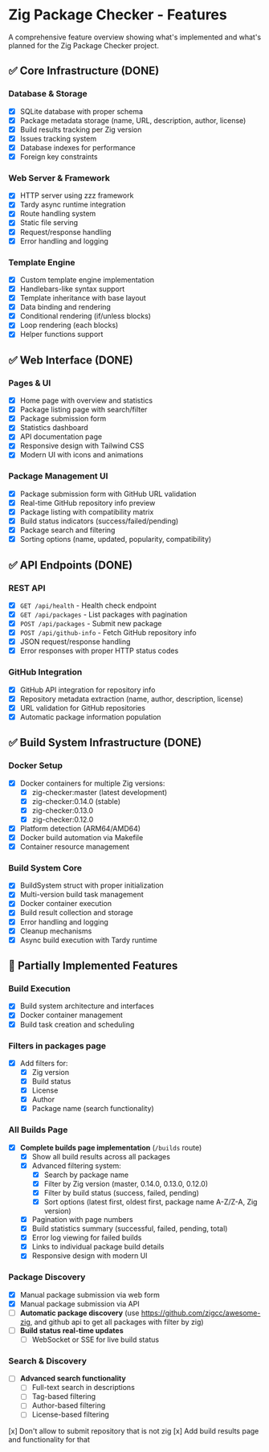 # Zig Package Checker - Features

A comprehensive feature overview showing what's implemented and what's planned for the Zig Package Checker project.

## ✅ Core Infrastructure (DONE)

### Database & Storage
- [x] SQLite database with proper schema
- [x] Package metadata storage (name, URL, description, author, license)
- [x] Build results tracking per Zig version
- [x] Issues tracking system
- [x] Database indexes for performance
- [x] Foreign key constraints

### Web Server & Framework
- [x] HTTP server using zzz framework
- [x] Tardy async runtime integration
- [x] Route handling system
- [x] Static file serving
- [x] Request/response handling
- [x] Error handling and logging

### Template Engine
- [x] Custom template engine implementation
- [x] Handlebars-like syntax support
- [x] Template inheritance with base layout
- [x] Data binding and rendering
- [x] Conditional rendering (if/unless blocks)
- [x] Loop rendering (each blocks)
- [x] Helper functions support

## ✅ Web Interface (DONE)

### Pages & UI
- [x] Home page with overview and statistics
- [x] Package listing page with search/filter
- [x] Package submission form
- [x] Statistics dashboard
- [x] API documentation page
- [x] Responsive design with Tailwind CSS
- [x] Modern UI with icons and animations

### Package Management UI
- [x] Package submission form with GitHub URL validation
- [x] Real-time GitHub repository info preview
- [x] Package listing with compatibility matrix
- [x] Build status indicators (success/failed/pending)
- [x] Package search and filtering
- [x] Sorting options (name, updated, popularity, compatibility)

## ✅ API Endpoints (DONE)

### REST API
- [x] `GET /api/health` - Health check endpoint
- [x] `GET /api/packages` - List packages with pagination
- [x] `POST /api/packages` - Submit new package
- [x] `POST /api/github-info` - Fetch GitHub repository info
- [x] JSON request/response handling
- [x] Error responses with proper HTTP status codes

### GitHub Integration
- [x] GitHub API integration for repository info
- [x] Repository metadata extraction (name, author, description, license)
- [x] URL validation for GitHub repositories
- [x] Automatic package information population

## ✅ Build System Infrastructure (DONE)

### Docker Setup
- [x] Docker containers for multiple Zig versions:
  - [x] zig-checker:master (latest development)
  - [x] zig-checker:0.14.0 (stable)
  - [x] zig-checker:0.13.0
  - [x] zig-checker:0.12.0
- [x] Platform detection (ARM64/AMD64)
- [x] Docker build automation via Makefile
- [x] Container resource management

### Build System Core
- [x] BuildSystem struct with proper initialization
- [x] Multi-version build task management
- [x] Docker container execution
- [x] Build result collection and storage
- [x] Error handling and logging
- [x] Cleanup mechanisms
- [x] Async build execution with Tardy runtime

## 🔄 Partially Implemented Features

### Build Execution
- [x] Build system architecture and interfaces
- [x] Docker container management
- [x] Build task creation and scheduling

### Filters in packages page
- [x] Add filters for:
  - [x] Zig version
  - [x] Build status
  - [x] License
  - [x] Author
  - [x] Package name (search functionality)

### All Builds Page
- [x] **Complete builds page implementation** (`/builds` route)
  - [x] Show all build results across all packages
  - [x] Advanced filtering system:
    - [x] Search by package name
    - [x] Filter by Zig version (master, 0.14.0, 0.13.0, 0.12.0)
    - [x] Filter by build status (success, failed, pending)
    - [x] Sort options (latest first, oldest first, package name A-Z/Z-A, Zig version)
  - [x] Pagination with page numbers
  - [x] Build statistics summary (successful, failed, pending, total)
  - [x] Error log viewing for failed builds
  - [x] Links to individual package build details
  - [x] Responsive design with modern UI

### Package Discovery
- [x] Manual package submission via web form
- [x] Manual package submission via API
- [ ] **Automatic package discovery** (use https://github.com/zigcc/awesome-zig, and github api to get all packages with filter by zig)
- [ ] **Build status real-time updates**
  - [ ] WebSocket or SSE for live build status

### Search & Discovery
- [ ] **Advanced search functionality**
  - [ ] Full-text search in descriptions
  - [ ] Tag-based filtering
  - [ ] Author-based filtering
  - [ ] License-based filtering

[x] Don't allow to submit repository that is not zig
[x] Add build results page and functionality for that